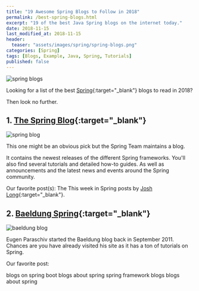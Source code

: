 ```yaml
---
title: "19 Awesome Spring Blogs to Follow in 2018"
permalink: /best-spring-blogs.html
excerpt: "19 of the best Java Spring blogs on the internet today."
date: 2018-11-15
last_modified_at: 2018-11-15
header:
  teaser: "assets/images/spring/spring-blogs.png"
categories: [Spring]
tags: [Blogs, Example, Java, Spring, Tutorials]
published: false
---
```


<img src="{{ site.url }}/assets/images/spring/spring-blogs.png" alt="spring blogs" class="align-right title-image">

Looking for a list of the best [Spring](https://spring.io/){:target="_blank"} blogs to read in 2018?

Then look no further.


## 1. [The Spring Blog](https://spring.io/blog){:target="_blank"}

<img src="{{ site.url }}/assets/images/spring/spring-blog.png" alt="spring blog">

This one might be an obvious pick but the Spring Team maintains a blog.

It contains the newest releases of the different Spring frameworks. You'll also find several tutorials and detailed how-to guides. As well as announcements and the latest news and events around the Spring community.

Our favorite post(s): The This week in Spring posts by [Josh Long](https://spring.io/team/jlong){:target="_blank"}.

## 2. [Baeldung Spring](https://www.baeldung.com/category/spring/){:target="_blank"}

<img src="{{ site.url }}/assets/images/spring/baeldung-blog.png" alt="baeldung blog">

Eugen Paraschiv started the Baeldung blog back in September 2011. Chances are you have already visited his site as it has a ton of tutorials on Spring.

Our favorite post:




blogs on spring boot
blogs about spring
spring framework blogs
blogs about spring
